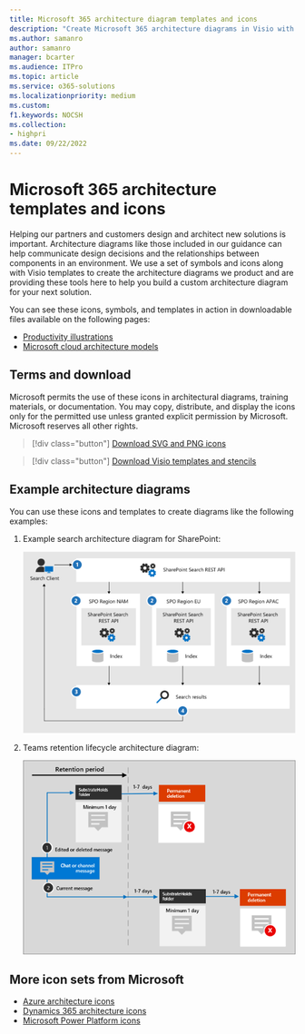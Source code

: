 ```yaml
---
title: Microsoft 365 architecture diagram templates and icons
description: "Create Microsoft 365 architecture diagrams in Visio with these icons, stencils, and templates."
ms.author: samanro
author: samanro
manager: bcarter
ms.audience: ITPro
ms.topic: article
ms.service: o365-solutions
ms.localizationpriority: medium
ms.custom: 
f1.keywords: NOCSH
ms.collection: 
- highpri
ms.date: 09/22/2022
---
```


# Microsoft 365 architecture templates and icons

Helping our partners and customers design and architect new solutions is important. Architecture diagrams like those included in our guidance can help communicate design decisions and the relationships between components in an environment. We use a set of symbols and icons along with Visio templates to create the architecture diagrams we product and are providing these tools here to help you build a custom architecture diagram for your next solution.

You can see these icons, symbols, and templates in action in downloadable files available on the following pages:

- [Productivity illustrations](productivity-illustrations.md)
- [Microsoft cloud architecture models](cloud-architecture-models.md)

## Terms and download

Microsoft permits the use of these icons in architectural diagrams, training materials, or documentation. You may copy, distribute, and display the icons only for the permitted use unless granted explicit permission by Microsoft. Microsoft reserves all other rights.


 > [!div class="button"]
 > [Download SVG and PNG icons](https://go.microsoft.com/fwlink/?linkid=869455)

 > [!div class="button"]
 > [Download Visio templates and stencils](https://go.microsoft.com/fwlink/?linkid=2056186)

## Example architecture diagrams

You can use these icons and templates to create diagrams like the following examples:

1. Example search architecture diagram for SharePoint:

    ![Example search architecture for SharePoint.](../media/configure-search-for-multi-geo-image1-1.png)

2. Teams retention lifecycle architecture diagram:

    ![Teams retention lifecycle.](../media/TeamsRetentionLifecycle.png)

## More icon sets from Microsoft

- [Azure architecture icons](/azure/architecture/icons/)
- [Dynamics 365 architecture icons](/dynamics365/get-started/icons)
- [Microsoft Power Platform icons](/power-platform/guidance/icons)